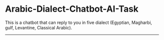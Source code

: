 # Arabic-Dialect-Chatbot-AI-Task
This is a chatbot that can reply to you in five dialect (Egyptian, Magharbi, gulf, Levantine, Classical Arabic).
_____
